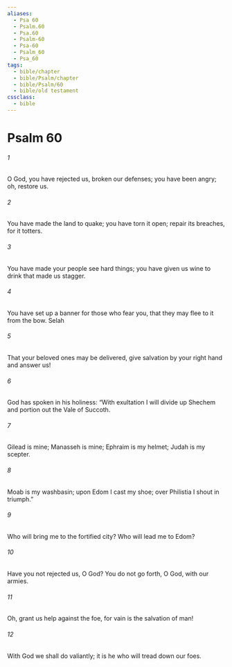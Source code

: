 ```yaml
---
aliases:
  - Psa 60
  - Psalm.60
  - Psa.60
  - Psalm-60
  - Psa-60
  - Psalm_60
  - Psa_60
tags:
  - bible/chapter
  - bible/Psalm/chapter
  - bible/Psalm/60
  - bible/old testament
cssclass:
  - bible
---
```


# Psalm 60

###### 1
O God, you have rejected us, broken our defenses; you have been angry; oh, restore us.
###### 2
You have made the land to quake; you have torn it open;   repair its breaches, for it totters.
###### 3
You have made your people see hard things;   you have given us wine to drink that made us stagger.
###### 4
You have set up a banner for those who fear you, that they may flee to it from the bow.  Selah
###### 5
That your beloved ones may be delivered, give salvation by your right hand and answer us!
###### 6
God has spoken in his holiness: “With exultation I will divide up Shechem and portion out the Vale of Succoth.
###### 7
Gilead is mine; Manasseh is mine;   Ephraim is my helmet; Judah is my scepter.
###### 8
Moab is my washbasin; upon Edom I cast my shoe; over Philistia I shout in triumph.”
###### 9
Who will bring me to the fortified city?   Who will lead me to Edom?
###### 10
Have you not rejected us, O God? You do not go forth, O God, with our armies.
###### 11
Oh, grant us help against the foe, for vain is the salvation of man!
###### 12
With God we shall do valiantly; it is he who will tread down our foes.


